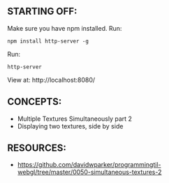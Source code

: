 ## STARTING OFF:

Make sure you have npm installed.
Run:
```
npm install http-server -g
```

Run:
```
http-server
```

View at: http://localhost:8080/

## CONCEPTS:

* Multiple Textures Simultaneously part 2
* Displaying two textures, side by side

## RESOURCES:

* https://github.com/davidwparker/programmingtil-webgl/tree/master/0050-simultaneous-textures-2
